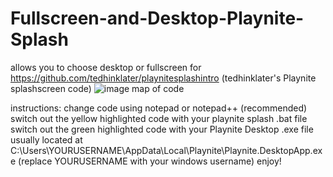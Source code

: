 # Fullscreen-and-Desktop-Playnite-Splash
allows you to choose desktop or fullscreen for https://github.com/tedhinklater/playnitesplashintro (tedhinklater's Playnite splashscreen code)
![image](https://github.com/user-attachments/assets/241dced4-8058-42f8-9b50-22f1ac69e379)
map of code


instructions: change code using notepad or notepad++ (recommended)
switch out the yellow highlighted code with your playnite splash .bat file
switch out the green highlighted code with your Playnite Desktop .exe file usually located at C:\Users\YOURUSERNAME\AppData\Local\Playnite\Playnite.DesktopApp.exe (replace YOURUSERNAME with your windows username)
enjoy!
